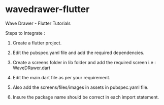 # wavedrawer-flutter
Wave Drawer - Flutter Tutorials

Steps to Integrate : 
1. Create a flutter project.

2. Edit the pubspec.yaml file and add the required dependencies.
  
3. Create a screens folder in lib folder and add the required screen i.e : WaveDRawer.dart

4. Edit the main.dart file as per your requirement.

5. Also add the screens/files/images in assets in pubspec.yaml file.

6. Insure the package name should be correct in each import statement.
